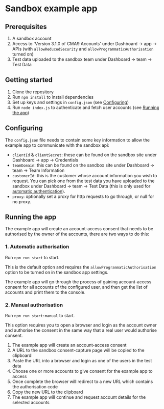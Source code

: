 # Sandbox example app

## Prerequisites

1. A sandbox account
2. Access to 'Version 3.1.0 of CMA9 Accounts' under Dashboard -> app -> APIs (with `allowReducedSecurity` and `allowProgrammaticAuthorisation` turned on)
3. Test data uploaded to the sandbox team under Dashboard -> team -> Test Data

## Getting started

1. Clone the repository
2. Run `npm install` to install dependencies
3. Set up keys and settings in `config.json` (see [Configuring](#configuring))
4. Run `node index.js` to authenticate and fetch user accounts (see [Running the app](#running-the-app))

## Configuring

The `config.json` file needs to contain some key information to allow the example app to communicate with the sandbox api:

* `clientId` & `clientSecret`: these can be found on the sandbox site under Dashboard -> app -> Credentials
* `teamDomain`: this can be found on the sandbox site under Dashboard -> team -> Team Information
* `customerId`: this is the customer whose account information you wish to request. You can pick one from the test data you have uploaded to the sandbox under Dashboard -> team -> Test Data (this is only used for [automatic authentication](#1-automatic-authorisation)).
* `proxy`: optionally set a proxy for http requests to go through, or null for no proxy. 

## Running the app

The example app will create an account-access consent that needs to be authorised by the owner of the accounts, there are two ways to do this:

### 1. Automatic authorisation

Run `npm run start` to start.

This is the default option and requires the `allowProgrammaticAuthorisation` option to be turned on in the sandbox app settings.

The example app will go through the process of gaining account-access consent for all accounts of the configured user, and then get the list of accounts and print them to the console.

### 2. Manual authorisation

Run `npm run start:manual` to start.

This option requires you to open a browser and login as the account owner and authorise the consent in the same way that a real user would authorise consent.

1. The example app will create an account-access consent
2. A URL to the sandbox consent-capture page will be copied to the clipboard
3. Paste the URL into a browser and login as one of the users in the test data
4. Choose one or more accounts to give consent for the example app to access
5. Once complete the browser will redirect to a new URL which contains the authorisation code
6. Copy the new URL to the clipboard
7. The example app will continue and request account details for the selected accounts